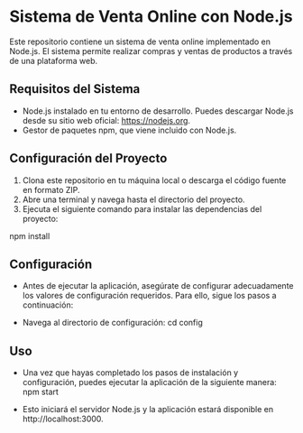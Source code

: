 # Sistema de Venta Online con Node.js

Este repositorio contiene un sistema de venta online implementado en Node.js. El sistema permite realizar compras y ventas de productos a través de una plataforma web.

## Requisitos del Sistema

- Node.js instalado en tu entorno de desarrollo. Puedes descargar Node.js desde su sitio web oficial: https://nodejs.org.
- Gestor de paquetes npm, que viene incluido con Node.js.

## Configuración del Proyecto

1. Clona este repositorio en tu máquina local o descarga el código fuente en formato ZIP.
2. Abre una terminal y navega hasta el directorio del proyecto.
3. Ejecuta el siguiente comando para instalar las dependencias del proyecto:

npm install


## Configuración

- Antes de ejecutar la aplicación, asegúrate de configurar adecuadamente los valores de configuración requeridos. Para ello, sigue los pasos a continuación:

- Navega al directorio de configuración:
   cd config

## Uso
- Una vez que hayas completado los pasos de instalación y configuración, puedes ejecutar la aplicación de la siguiente manera:
  npm start

- Esto iniciará el servidor Node.js y la aplicación estará disponible en http://localhost:3000.
